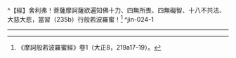 ^【經】舍利弗！菩薩摩訶薩欲遍知佛十力、四無所畏、四無礙智、十八不共法、大慈大悲，當習（235b）行般若波羅蜜！[^1] ^jin-024-1

---

[^1]: 《摩訶般若波羅蜜經》卷1（大正8，219a17-19）。
[^2]: 三十七品等之大小。（印順法師，《大智度論筆記》［D028］p.278）
[^3]: 相＝想【元】【明】【石】。（大正25，235d，n.8）
[^4]: 六年苦行。（印順法師，《大智度論筆記》［C008］p.197）
[^5]: 呵＝可【宮】。（大正25，235d，n.9）
[^6]: ┌六波羅密（菩薩所應用） ┌是聲聞法，為化它、過它而學 ┌應具足 ┴三十七品至三無漏根────┴是菩薩法，不捨眾，與空智合故 勸學之別 ┴應 學────十力以上───────是佛法（是佛菩薩法） （印順法師，《大智度論筆記》〔F011〕p.337）
[^7]: 《大正藏》原作「已」，今依《法集要頌經》作「己」（大正4，780a27）。 《法集要頌經》卷1：「^一切皆懼死，莫不畏刀杖，恕己可為喻，勿殺勿行杖。」（大正4，780a26-27） 恕己：2.謂擴充自己的仁愛之心。（《漢語大詞典》（七）p.507）
[^8]: 參見《法集要頌經》卷1：「^一切皆懼死，莫不畏刀杖，恕己可為喻，勿殺勿行杖。」（大正4，780a26-27） 《大般涅槃經》卷10：「^一切畏刀杖，無不愛壽命，恕己可為喻，勿殺勿行杖。」（大正12，426c26-27） 參見Lamotte（1970, p.1513, n.2）：Udānavarga, V, v.19（p.144）; Dhammapada（巴利《法句經》）, v.130。
[^9]: 無色界無身。（印順法師，《大智度論筆記》〔A059〕p.100）
[^10]: 參見《大智度論》卷19（大正25，197c8-198a9），卷24（大正25，235b）。
[^11]: 以＝已【明】。（大正25，235d，n.10）
[^12]: 參見《摩訶般若波羅蜜經》卷1〈1 序品〉：「^佛告舍利弗：菩薩摩訶薩以不住法住般若波羅蜜中，以無所捨法應具足檀那波羅蜜，施者、受者及財物不可得故；罪不罪不可得故，應具足尸羅波羅蜜；心不動故，應具足羼提波羅蜜；身心精進不懈怠故，應具足毘梨耶波羅蜜；不亂不味故，應具足禪那波羅蜜；於一切法不著故，應具足般若波羅蜜。菩薩摩訶薩以不住法住般若波羅蜜中，不生故，應具足四念處、四正懃、四如意足、五根、五力、七覺分、八聖道分，空三昧、無相三昧、無作三昧，四禪、四無量心、四無色定、八背捨、八勝處、九次第定、十一切處，九相------脹相、壞相、血塗相、膿爛相、青相、噉相、散相、骨相、燒相，念佛、念法、念僧、念戒、念捨、念天、念入出息、念死，十想------無常想、苦想、無我想、食不淨想、一切世間不可樂想、死想、不淨想、斷想、離欲想、盡想，十一智------法智、比智、他心智、世智、苦智、集智、滅智、道智、盡智、無生智、如實智，三三昧------有覺有觀三昧、無覺有觀三昧、無覺無觀三昧，三根------未知欲知根、知根、知已根。 舍利弗！菩薩摩訶薩欲遍知佛十力、四無所畏、四無閡智、十八不共法、大慈大悲，當習行般若波羅蜜；菩薩摩訶薩欲具足道慧，當習行般若波羅蜜；菩薩摩訶薩欲以道慧具足道種慧，當習行般若波羅蜜；欲以道種慧具足一切智，當習行般若波羅蜜；欲以一切智具足一切種智，當習行般若波羅蜜；欲以一切種智斷煩惱習，當習行般若波羅蜜。舍利弗！菩薩摩訶薩應如是學般若波羅蜜。」（大正8，218c21-219a26）
[^13]: 大小差別：有量、無量，總相知、遍知。（印順法師，《大智度論筆記》［D009］p.251）
[^14]: 二種醫。（印順法師，《大智度論筆記》［J033］p.522）
[^15]: 若＝或【宋】【元】【明】【宮】。（大正25，235d，n.11）
[^16]: 參見Lamotte（1970, p.1513, n.2）：《雜阿含經》卷15（389經）（大正2，105a24-b19）。
[^17]: 受＋（法）【宋】【宮】。（大正25，235d，n.16）
[^18]: （果）＋報【元】【明】。（大正25，235d，n.17）
[^19]: 心＝視【石】。（大正25，236d，n.2）
[^20]: 慧智＝智慧【元】【明】。（大正25，235d，n.3）
[^21]: 自覺（煩惱睡）、覺它。（印順法師，《大智度論筆記》［D024］p.273）
[^22]: 名＝言【宋】【元】【宮】。（大正25，235d，n.4）
[^23]: 如風、如地、如水、如火。（印順法師，《大智度論筆記》［D024］p.271） 案：筆記中「如水」，《大智度論》並未談及。
[^24]: 處住＝住處【宋】【元】【明】【宮】。（大正25，236d，n.5）
[^25]: 殖＝植【宋】【元】【明】【宮】。（大正25，236d，n.6）
[^26]: 估＝賈【元】【明】。（大正25，236d，n.7）
[^27]: 佛力無量，度人故說十力。（印順法師，《大智度論筆記》［C001］p.178）
[^28]: 盡漏＝漏盡【宋】【元】【明】【宮】【石】。（大正25，237d，n.2）
[^29]: 參見Lamotte（1970, p.1524, n.1）：Majjhima（巴利《中部》）, III, pp.64-67; Aṅguttara（巴利《增支部》）, I, pp.26-30；《中阿含經》卷47（181經）《多界經》（大正1，723c28-724b28）。
[^30]: 《多性經》「是處、非處」。（印順法師，《大智度論筆記》〔H007〕p.394）
[^31]: 怨＝惡【宋】【元】【明】【宮】。（大正25，237d，n.4）
[^32]: 受樂＝愛【宋】【宮】。（大正25，237d，n.5）
[^33]: 《大正藏》原作「聲間」，今依《高麗藏》作「聲聞」（第14冊，619a19）。
[^34]: 參見Lamotte（1970, p.1525, n.1）：Vibhaṅga（巴利《分別論》），pp.335-338。 另參見《阿毘達磨順正理論》卷75（大正29，746a22-c15）。
[^35]: 五＝九【石】。（大正25，237d，n.7）
[^36]: （1）參見《十住毘婆沙論》卷1：「^如得初果者：如人得須陀洹道，善閉三惡道門，見法、入法、得法，住堅牢法不可傾動，究竟至涅槃；斷見諦所斷法故，心大歡喜，設使睡眠、嬾惰不至二十九有。」（大正26，25c24-27） （2）釋雲公撰，慧琳再刪補，《一切經音義》卷25：「^二十五有：四洲、四惡趣，及以六欲天、無想、梵、淨居、四空及四禪也。」（大正54，468b16） （3）李師政奉陽城公教撰，《法門名義集》卷1：「^二十五有：四惡趣（為四），四天下天（并前為八），六欲天（并前為十四），梵天（并前為十五），無想天（并前十六），五淨居天（并前十七），初禪、二禪、三禪、四禪等（并前合二十一），無色界四天，是名二十五有。」（大正54，204a22-25）
[^37]: 參見《阿闍世王問五逆經》卷1：「^有五逆罪，若族姓子族姓女為是五不救罪者，必入地獄不疑。云何為五？謂殺父、殺母、害阿羅漢、鬪亂眾僧、起惡意於如來所。」（大正14，775c11-14） 《虛空藏菩薩經》卷1：「一者、殺母，二者、害父，三者、殺阿羅漢，四者、破和合僧，五者、出佛身血。如是五無間罪，若犯一者，是則名為犯根本罪。」（大正13，651c28-652a2）
[^38]: 參見《四分律》卷59：「^有五種黃門：生黃門、形殘黃門、妬黃門、變黃門、半月黃門，是為五種黃門。」（大正22，1003b13-15） 《四分律》卷35：「^佛言：黃門於我法中無所長益，不得與出家、受具足戒；若已出家、受具足戒，應滅擯。是中黃門者，生黃門、犍黃門、妬黃門、變黃門、半月黃門。生者，生已來黃門；犍者，生已，都截去，作黃門；妬者，見他行婬已，有婬心起；變者，與他行婬時，失男根，變為黃門；半月者，半月能男，半月不能男。」（大正22，812c3-10）
[^39]: 參見《大寶積經》卷112〈34 普明菩薩會〉：「^云何比丘如犬逐塊？譬如有人以塊擲犬，犬即捨人而往逐之。如是，迦葉！有沙門、婆羅門怖畏好色、聲、香、味、觸故，住空閑處，獨無等侶，離眾憒閙，身離五欲而心不捨。是人有時或念好色、聲、香、味、觸，貪心樂著而不觀內，不知云何當得離色、聲、香、味、觸？以不知故，有時來入城邑聚落，在人眾中，還為好色、聲、香、味、觸五欲所縛。以空閑處持俗戒故，死得生天；又為天上五欲所縛，從天上沒，亦不得脫於四惡道──地獄、餓鬼、畜生、阿修羅道。是名比丘如犬逐塊。」（大正11，635c25-636a6）
[^40]: 欝多羅越人即北俱盧洲人。
[^41]: 《大毘婆沙論》卷115：「^三障，謂煩惱障、業障、異熟障。問：『何故作此論』？答：『為欲分別契經義故』。如契經說：『若諸有情成就六法，雖聞如來所證所說法毘奈耶，而不堪任遠塵離垢、於諸法中生淨法眼。何等為六？一、煩惱障，二、業障，三、異熟障，四、不信，五、不樂，六、惡慧。』雖說成就如是六法，而未廣辯，亦未曾說。」（大正27，599b15-21）
[^42]: 《大正藏》原作「經」，今依《高麗藏》作「輕」（第14冊，619b6）。
[^43]: 法喜亦＝善法【宋】【元】【明】【宮】。（大正25，237d，n.9）
[^44]: 參見《增壹阿含經》卷47〈49放牛品〉：「^若有眾生修行慈心解脫，廣布其義，與人演說，當獲此十一果報。云何為十一？臥安、覺安、不見惡夢、天護、人愛、不毒、不兵、水、火、盜賊終不侵抂、若身壞命終生梵天上是謂。比丘！能行慈心，獲此十一之福。」（大正2，806a18-23）
[^45]: 印順法師，《寶積經講記》，p.87：「^轉輪聖王，是統一天下，以正法化世的仁王。據說，隨轉輪王所出的世界，就有七寶出現。七寶是：軍事領袖的主兵臣寶；理財專家的主藏臣寶；化洽宮內的女寶（王后）。象寶、馬寶，是快速的交通工具。珠寶是夜光珠，在黑夜中照明軍營。輪寶是圓形武器，從千里萬里外飛來，威力驚人，見了都無條件的降伏，輪王以此七寶，統一天下。」
[^46]: 〔若眼〕－【宋】【元】【明】【宮】。（大正25，237d，n.13）
[^47]: 眼＝眠【石】。（大正25，237d，n.14）。
[^48]: 眼能＝眠若【宋】【元】【明】【宮】，＝眠能【石】。（大正25，237d，n.15）
[^49]: 增＝憎【宋】【元】【明】【宮】。（大正25，237d，n.16）
[^50]: 五識之相［可從反面得知］。（印順法師，《大智度論筆記》［D002］p.239）
[^51]: （若有...無記）二十四字＝（鼻識、舌識有隱沒無記，若有無覺無觀，若增益諸根，皆無是處）二十四字【元】【明】【石】。（大正25，237d，n.17）
[^52]: 《俱舍論》卷13〈4 分別業品〉：「^欲界中定無有覆無記表業，但應說言：彼經唯據餘心所間因等起說，故見斷心雖能為轉，而於欲界定無有覆無記表業。」（大正29，72a22-25）
[^53]: （受心）＋行【元】【明】【石】。（大正25，237d，n.18）
[^54]: 參見Lamotte（1970, p.1526, n.3）：《菩薩本生鬘論》卷4（大正3，343c23-344b28）；《大莊嚴論經》卷10（大正4，311b24-312b13）；《賢愚經》卷4（大正4，376b2-380a10）。
[^55]: 七業。（印順法師，《大智度論筆記》［C011］p.202）
[^56]: （1）《瑜伽師地論》卷49：「^若有諸業已作、已增、已滅，名為過去；若有諸業非是已作、已增、已滅，亦非正作，而是當作，名為未來；若有諸業非是已作、已增、已滅，而是正作、正造、正為，名為現在。如是諸業品類差別。復有三種，所謂身業、語業、意業。」（大正30，569b13-17） （2）業，三處攝。（印順法師，《大智度論筆記》［C011］p.202）
[^57]: 相＝用【宋】【元】【明】【宮】。（大正25，237d，n.22）
[^58]: 參見Lamotte（1970, p.1528, n.1）：關於善、不善、無記，參見《大毘婆沙論》卷51（大正27，263a-c）。
[^59]: 參見《中阿含經》卷44（171經）《分別大業經》：「^若故作樂業，作已成者，當受樂報；若故作苦業，作已成者，當受苦報；若故作不苦不樂業，作已成者，當受不苦不樂報。」（大正1，707a14-16）
[^60]: 參見《大方廣佛華嚴經》卷26〈22 十地品〉：「^知世間業、出世間業差別相，現報相、生報相、後報相。」（大正9，568a29-b1） 《阿毘曇八犍度論》卷15：「^三行現法報、生報、後報，樂報、苦報、不苦不樂報。」（大正26，841b20-21） 參見Lamotte（1970, p.1528, n.3）：Aṅguttara（巴利《增支部》）, III, p.415; Majjhima（巴利《中部》）, III, pp.214-215。
[^61]: 參見《中阿含經》卷3（15經）《思經》：「^世尊告諸比丘：若有故作業，我說彼必受其報，或現世受，或後世受。若不故作業，我說此不必受報。於中身故作三業，不善，與苦果，受於苦報；口有四業、意有三業，不善，與苦果，受於苦報。」（大正1，437b26-c1）
[^62]: （福）＋人【宋】【元】【明】【宮】。（大正25，237d，n.23）
[^63]: 技＝伎【宋】【宮】。（大正25，237d，n.25）
[^64]: 好＝醜【宋】【元】【明】【宮】。（大正25，237d，n.26）
[^65]: 醜＝好【宋】【元】【明】【宮】。（大正25，237d，n.27）
[^66]: （1）目連不能救。（印順法師，《大智度論筆記》［I026］p.437） 琉璃王殺七萬二千得道人，無量五戒人目連不得救。（印順法師，《大智度論筆記》〔H025〕p.418） （2）參見《增壹阿含經》卷26〈34 等見品〉（大正2，691a28-b16）；《法句譬喻經》卷2〈17 惡行品〉（大正4，591a5-b5）；《出曜經》卷11〈9 行品〉（大正4，669c1-16）；《佛說琉璃王經》卷1（大正14，784b14-28）；《五分律》卷21（大正22，141b5-20）。
[^67]: 拘羅＝抅盧【石】。（大正25，238d，n.1）
[^68]: （1）薄拘羅殺不能死。（印順法師，《大智度論筆記》［G002］p.379） （2）參見Lamotte（1970, p.1530, n.2）：《經律異相》卷37〈薄拘羅持一戒得五不死報〉（大正53，201a1-9）。 （3）《付法藏因緣傳》卷3（大正50，308a23-b23）。
[^69]: 葉＝業【宋】【元】【明】【宮】。（大正25，238d，n.3）
[^70]: 羅婆＝婆羅【石】。（大正25，238d，n.4）
[^71]: 弗迦羅婆王池生蓮花事。（印順法師，《大智度論筆記》〔G002〕p.379）
[^72]: 自然戒，參見《十誦律》卷56：「^佛世尊自然無師得具足戒。」（大正23，410a7）
[^73]: 七善道戒。（印順法師，《大智度論筆記》［J034］p.522）
[^74]: 自然戒、心生戒、口言戒、一行戒、少分戒、多分戒、滿分戒、一日戒、七善道戒、十戒、具足戒、定共戒。（印順法師，《大智度論筆記》〔A034〕p.65） 參見Lamotte（1970, p.1532, n.1）：《四分戒本疏卷第一．第二．第三》卷1：「^以小乘分齊，羅漢梵行已立，自然戒淨，故更不從他受戒。」（大正85，568b15-16） 《摩訶般若波羅蜜經》卷23：「^無相尸羅波羅蜜，具足戒，不缺不破，不雜不著，聖人所讚無漏戒，入八聖道分。住是戒中，持一切戒，所謂名字戒、自然戒、律儀戒。」（大正8，390b10-13）
[^75]: 善業＝業善【宋】【元】【明】【宮】。（大正25，238d，n.8）
[^76]: 善＋（法）【石】。（大正25，238d，n.9）
[^77]: 諸業自在，隨逐不捨，得緣則生。（印順法師，《大智度論筆記》〔C011〕p.203）
[^78]: （1）業如工畫師。（印順法師，《大智度論筆記》〔C011〕p.203） （2）參見Lamotte（1970, p.1534, n.3）：Saṃyutta（巴利《相應部》）, II, pp.101-102; III, p.152;《正法念處經》卷5（大正17，23b18-c2）。
[^79]: 業＋（善法將養）【元】【明】。（大正25，238d，n.13）
[^80]: （若人......惡報）十九字＝（若人以正行御業、善法將養，還與好報；若以邪行御業、不善將養，還與惡報）二十九字【石】。（大正25，238d，n.11）
[^81]: 分別業報。（印順法師，《大智度論筆記》［G002］p.379）
[^82]: 參見Lamotte（1970, p.1534, n.4）：Majjhima（巴利《中部》）, III, pp.207-215；《中阿含經》卷44（171經）《分別大業經》（大正1，706b12-708c28）。 《分別業報經》。（印順法師，《大智度論筆記》［I009］p.428）
[^83]: 參見Lamotte（1970, p.1535, n.1）：Majjhima（巴利《中部》）, III, pp.214-215。
[^84]: 盡＝量【宮】。（大正25，238d，n.16）
[^85]: （1）故＝無能勝【明】。（大正25，238d，n.17） （2）無能壞無能勝是力。（印順法師，《大智度論筆記》［C001］p.178）
[^86]: 佐助＝法禪【宋】【宮】。（大正25，238d，n.19）
[^87]: 八解脫。（印順法師，《大智度論筆記》［J034］p.522）
[^88]: 參見《大智度論》卷21（大正25，215a7-216a3）。
[^89]: 三昧解脫禪＝解脫【元】【明】【石】。（大正25，238d，n.23）
[^90]: 掉＝桃【石】。（大正25，238d，n.25）
[^91]: 轉治、不轉治。（印順法師，《大智度論筆記》［A057］p.98） 另參見智者大師，《釋禪波羅蜜次第法門》卷4（大正46，503c28-504b8）。
[^92]: 羸瘦非定時，多人非定處。（印順法師，《大智度論筆記》［A057］p.98）
[^93]: 失，是禪住，是禪增益，是禪＝為失故，是禪為住故，是禪為增益故，是禪為達【元】【明】【石】。（大正25，238d，n.27）
[^94]: 參見Lamotte（1970, p.1540, n.1）：Saṃyutta（巴利《相應部》）, III, p.272。
[^95]: 三根。（印順法師，《大智度論筆記》［C021］p.223）
[^96]: 於＝作【宮】。（大正25，239d，n.1）
[^97]: （1）參見《增壹阿含經》卷31〈38 力品〉（大正2，719b20-722c22）。 （2）參見Lamotte（1970, p.1542, n.1）：《別譯雜阿含經》卷1（16經）（大正2，378b17-379a2）；《雜阿含經》卷37（1077經）（大正2，280c18-281c2）；Majjhima（巴利《中部》）, II, pp.97-105。 （3）《大唐西域記》卷6：「^善施長者宅側有大窣堵波，是鴦窶利摩羅（唐言指鬘；舊曰央掘摩羅，訛也）捨邪之處。鴦窶利摩羅者，室羅伐悉底之凶人也，作害生靈，為暴城國；殺人取指，冠首為鬘；將欲害母以充指數，世尊悲愍方行導化。遙見世尊，竊自喜曰：『我今生天必矣！先師有教，遺言在茲：害佛、殺母，當生梵天。』謂其母曰：『老！今且止，先當害彼大沙門。』尋即杖劍，往逆世尊。如來於是徐行而退，凶人指鬘疾驅不逮。世尊謂曰：『何守鄙志，捨善本，激惡源！』時指鬘聞誨，悟所行非，因即歸命，求入法中；精勤不怠，證羅漢果。」（大正51，899a21-b3）
[^98]: （1）《翻譯名義集》：「^莎〔先戈〕伽陀，或云槃陀伽；此示小路邊生，又翻繼道，以其弟生繼於路邊，故名繼道。」（大正54，1065a15-16） （2）參見Lamotte（1970, p.1543, n.1）：《大毘婆沙論》卷180（大正27，902a-c）；《法句譬喻經》卷2（大正4，588c28-589b14）；《佛五百弟子自說本起經》〈21 朱利般特品〉（大正4，197c15-198a3）；《根本說一切有部毗奈耶》卷31（大正23，795a-798a）；《根本說一切有部毘奈耶藥事》卷17（大正24，85b21-c16）。
[^99]: 梨＝利【宮】。（大正25，239d，n.3）
[^100]: 參見《增壹阿含經》卷31〈38 力品〉（大正2，719b20-722c22）。
[^101]: 比丘得四禪謂得四果墮阿鼻。（印順法師，《大智度論筆記》［I015］p.431） 四禪比丘自謂四果致墮。（印順法師，《大智度論筆記》〔H025〕p.418）
[^102]: 彌陀羅難陀好五欲，提婆達好名聞，須彌剎多羅財利，耶舍出家，跋迦利信，羅睺羅持戒，施跋羅（佛姑甘露女所生）好施，摩訶迦葉好頭陀，隸跋多坐禪，舍利弗智慧，阿難多聞，優婆離知毘尼。（印順法師，《大智度論筆記》〔H025〕p.419）
[^103]: 參見《增壹阿含經》卷9（大正2，591b-592c）。
[^104]: 彌＝那【石】。（大正25，239d，n.5）
[^105]: 須彌剎多羅（梵Sunakṣatra，巴Sunakkhatta）──又名善星、須那呵多、須那剎多羅。意譯又作善宿。 參見《大智度論》卷100：「^佛有惡弟子須那剎多羅等，有少因緣故作弟子，欲於佛所取射法，佛不為說；於是反戒言：我非佛弟子。」（大正25，755a12-15）
[^106]: （1）參見《五分律》卷15：「^爾時世間有六阿羅漢，復有長者子，名曰耶舍，本性賢善，厭離世間，喜樂聞法。」（大正22，105a25-26） （2）參見Lamotte（1970, p.1545, n.3）：《根本說一切有部毘奈耶破僧事》卷6（大正24，128c13-129c24）；《四分律》卷32（大正22，789b5-791a5）；《過去現在因果經》卷4（大正3，645a21-28）；《佛所行讚》卷4（大正4，30c-31a）；《出曜經》卷29（大正4，769a6-23）。
[^107]: 參見Lamotte（1970, p.1546, n.1）：關於跋迦利（Vakkali）的事蹟，見《雜阿含經》卷47（1265經）（大正2，346b6-347b14）；《增壹阿含經》卷19（大正2，642b29-643a23）；Saṃyutta（巴利《相應部》）, III, pp.119-124。
[^108]: 施＝陀【宋】【元】【明】【宮】。（大正25，239d，n.6）
[^109]: 參見Lamotte（1970, p.1546, n.2）：Aṅguttara（巴利《增支部》）, I, p.24。
[^110]: 參見Lamotte（1970, p.1547, n.2）：Aṅguttara（巴利《增支部》）, I, p.24。
[^111]: 婆＝波【元】【明】。（大正25，239d，n.9）
[^112]: 憂波利：優波利。（印順法師，《大智度論筆記》［I044］p.451）
[^113]: 欲＝婬【宋】【元】【明】【宮】。（大正25，239d，n.11）
[^114]: （1）禪經。（印順法師，《大智度論筆記》［I008］p.427） （2）參見《坐襌三昧經》卷上（大正15，271a-273a）。
[^115]: 不淨治貪欲，慈心治瞋恚，因緣治邪見。（印順法師，《大智度論筆記》［D021］p.266）
[^116]: （1）參見Lamotte（1970, p.1548, n.1）：《攝大乘論》卷下（大正31，127a29）；《攝大乘論釋》卷11：「^論曰：如以楔出楔方便故。釋曰：如世間欲破木，先用細楔，後用麁楔；觀行人破煩惱亦爾，先用劣道，次用中道，後用勝道。」（大正31，235b6-8）；《解深密經》卷3：「如有人以其細楔出於麁楔；如是菩薩依此以楔出楔方便遣內相故，一切隨順雜染分相皆悉除遣。」（大正16，702b10-13）；《攝大乘論本》卷3（大正3，146c18）；《攝大乘論釋》卷8（大正31，427b11-15）。 （2）楔（^ㄒㄧㄝ）：3.楔子。一端平厚一端扁銳的竹，木片，多用以插入榫縫或空隙中，起固定或堵塞作用。（《漢語大詞典》（四）p.1145）
[^117]: 性、欲：從性生欲，習欲成性；性名染心為事，欲名隨緣起。（印順法師，《大智度論筆記》〔D021〕p.266）
[^118]: 深＝染【宋】【元】【明】【宮】。（大正25，239d，n.12）
[^119]: 深＝染【宋】【元】【明】【宮】。（大正25，239d，n.15）
[^120]: （趣）＋向【宋】【元】【明】【宮】。（大正25，239d，n.16）
[^121]: （1）衣裓＝略【元】【明】【石】。（大正25，239d，n.17） （2）《一切經音義》卷27：「^衣裓（《說文》，宗廟奏戒衣，從衣戒聲。《玉篇》衣部，古來反，戒也。相傳從衣戒，孤得反，襟也，今時女人衣前裓是也；天衣類同，未詳字所出也）。」（大正54，486a6-7）
[^122]: 參見《阿毘達磨集異門足論》卷4〈4 三法品〉：「^三補特伽羅者，一者、覆慧補特伽羅，二者、膝慧補特伽羅，三者、廣慧補特伽羅。 云何覆慧補特伽羅？答：如世尊說：苾芻當知，世有一類補特伽羅，為聽法故苾芻前坐。苾芻哀愍為說法要，開示初善中善後善，文義巧妙，純一圓滿，清白梵行。彼在法座，於所說法初中後分皆不能知；從座起已，於所說法，初中後分亦不能了。所以者何？彼都無慧，猶如覆器、亦如覆瓶，雖多溉水，竟無受入。如是一類補特伽羅，為聽法故苾芻前坐，廣說乃至彼都無慧，是名覆慧補特伽羅。 問：何故名覆慧補特伽羅？答：彼有是慧，在法座時，於所說法初中後分，雖皆欲知，而無慧故皆不能知。彼有是慧，從座起已，於所說法初中後分，雖皆欲了，而無慧故亦不能了，故名覆慧補特伽羅。 云何膝慧補特伽羅？答：如世尊說：苾芻當知，世有一類補特伽羅，為聽法故苾芻前坐，苾芻哀愍為說法要，開示初善中善後善，文義巧妙，純一圓滿，清白梵行。彼在法座，於所說法初中後分，雖皆能知；而從座起，於所說法初中後分皆不能了，先雖領受而後忘失；譬如有人得妙飲食，置於膝上，以失念故，欻從座起，皆悉墜落。如是一類補特伽羅，為聽法故苾芻前坐，廣說乃至而後忘失，是名膝慧補特伽羅。 問：何故名膝慧補特伽羅？答：彼有是慧，在法座時，於所說法初中後分，隨所欲知，以有慧故雖皆能知；彼有是慧，而從座起，於所說法初中後分雖皆欲了，而無慧故皆不能了；先雖領受，而後忘失，故名膝慧補特伽羅。 云何廣慧補特伽羅？答：如世尊說：苾芻當知，世有一類補特伽羅，為聽法故苾芻前坐。苾芻哀愍為說法要，開示初善中善後善，文義巧妙，純一圓滿，清白梵行。彼在法座，於所說法初中後分皆悉能知；從座起已，於所說法初中後分亦悉能了，復能善知所說義趣；如剎帝利女、或婆羅門女、或長者女、或居士女，清水沐浴，妙香塗身，梳剪髮爪，瑩飾眉面，服鮮淨衣，著諸纓絡，以環釧等而自莊嚴，唯少花鬘未冠其首。有諸尊者持妙花鬘，謂嗢鉢羅、瞻博迦等，隨其所好而授與之。諸女爾時歡喜踊躍，恭敬受取冠在頂上，深心愛翫，終無遺失。如是一類補特伽羅，為聽法故苾芻前坐，乃至善知所說義趣，是名廣慧補特伽羅。 問：何故名廣慧補特伽羅？答：彼有是慧，在法座時，於所說法初中後分隨所欲知，以有慧故皆悉能知；彼有是慧，從座起已，於所說法初中後分隨所欲了，以有慧故亦悉能了，復能善知所說義趣，故名廣慧補特伽羅。」（大正26，379c29-380b18）
[^123]: 佛＋（得）【石】。（大正25，240d，n.2）
[^124]: 〔無礙解脫〕－【宋】【元】【明】【宮】。（大正25，240d，n.3）
[^125]: 三聚：正定聚、邪定聚、不定聚。
[^126]: 〔得無......異〕十二字－【石】。（大正25，240d，n.4）
[^127]: 參見Lamotte（1970, p.1553, n.2）：三聖道分：戒、定、慧。
[^128]: （1）《大智度論》卷28：「^復有五支三昧、五智三昧等，是名諸三昧。」（大正25，268b8-9） （2）《阿毘曇毘婆沙論》卷16：「^如來有五聖智三昧，此亦是是處非處力。五智者：法智、比智、道智、盡智、無生智。」（大正28，121b27-28） （3）《成實論》卷12：「^經中說五聖枝三昧，謂喜、樂、清淨心、明相、觀相。喜是初禪、二禪，喜相同故，名為一枝；第三禪以離喜樂別為一枝；第四禪中清淨心名第三枝，依此三枝能生明相、觀相，是明相與觀相為因，能壞裂五陰，觀五陰空故名觀相，能至泥洹故名為聖。問曰：經中說聖五智三昧，何者是耶？答曰：佛自說：行者作是念：我此三昧聖清淨──是名初智；此三昧非凡夫所近，是智者所讚──是第二智；此三昧寂滅妙離故得──是第三智；此三昧現在樂，後得樂報──是第四智；此三昧，我一心入、一心出──是第五智。佛示定中亦有智慧，非但繫心；行者修習定時，若生煩惱，於中生智，除此煩惱，欲令三昧為聖清淨，是名初智。聖清淨者，謂非凡夫所近，是智者所讚。非凡夫者，謂諸聖人以得智故，不名凡夫。此智能破假名，是第二智。薄諸煩惱，貪等煩惱滅，故名寂滅；寂滅故妙；離諸煩惱故得名為離，得此皆是離欲道，是第三智。隨證煩惱斷，得安隱寂滅，離熱樂故名現樂、後樂──現樂名離煩惱樂，後樂謂泥洹樂，是第四智。行者常行無相心，故常一心出入，是第五智。是故若未生此第五智者，應生；若生，即得三昧果。」（大正32，337c24-338a18） （4）《長阿含經》卷9《十上經》：「^云何五生法？謂賢聖五智定：一者、修三昧現樂後樂，生內外智；二者、賢聖無愛，生內外智；三者、諸佛賢聖之所修行，生內外智；四者、猗寂滅相，獨而無侶而生內外智；五者、於三昧一心入、一心起，生內外智。」（大正1，53c23-28） （5）另參見《大毘婆沙論》卷31（大正27，160c23-29）。
[^129]: 支＝枝【石】。（大正25，240d，n.6）
[^130]: （1）《毛竪經》。（印順法師，《大智度論筆記》〔H007〕p.395） （2）參見Lamotte（1970, p.1554, n.1）：Majjhima（巴利《中部》）, I, pp.68-83；《雜阿含經》卷26（684經）（大正2，186b26-187b7）；《增壹阿含經》卷23（大正2，670c2-672b3）；《增壹阿含經》卷42（大正2，776b14-777a15）；《增壹阿含經》卷48（大正2，811a29-812b14）；《身毛喜豎經》（大正17，591c-600b）；《信解智力經》（大正17，747a-748c）。
[^131]: 宿命通明力（凡夫、聲聞、佛之差別）。（印順法師，《大智度論筆記》〔F011〕p.338）
[^132]: （1）《大智度論》卷26：「^如宿命智力中說：聲聞、辟支佛念宿命，極多八萬劫，於廣有減，亦於見諦道中不能念念分別；佛於念念中皆分別三相。佛心無有一法而不念者，以是故獨佛有念無減。」（大正25，250b4-8） （2）《大智度論》卷2：「^云何名明行具足？宿命、天眼、漏盡，名為三明。問曰：神通、明有何等異？答曰：直知過去宿命事，是名通；知過去因緣行業，是名明。直知死此生彼，是名通；知行因緣際會不失，是名明。直盡結使不知更生不生，是名通；若知漏盡更不復生，是名明。是三明，大阿羅漢、大辟支佛所得。問曰：若爾者，與佛有何等異？答曰：彼雖得三明，明不滿足；佛悉滿足，是為異。問曰：云何不滿？云何滿？答曰：諸阿羅漢、辟支佛宿命智，知自身及他人亦不能遍，有阿羅漢知一世，或二世、三世、十、百、千、萬劫，乃至八萬劫，過是以往，不能復知，是故不滿；天眼明，未來世亦如是。佛一念中，生、住、滅時，諸結使分生時，如是住時，如是滅時，如是苦法忍、苦法智中所斷結使悉覺了，知如是結使解脫，得爾所有為法解脫，得爾所無為法解脫，乃至道比忍見諦道十五心中。諸聲聞、辟支佛所不覺知，時少疾故。如是知過去眾生因緣漏盡，未來、現在亦如是，是故名佛明行具足。行名身口業，唯佛身口業具足，餘皆有失，是名明行具足。」（大正25，71c14-72a10）
[^133]: 第八無漏心：集類智。
[^134]: 參見Lamotte（1970, p.1556, n.2）：Majjhima（巴利《中部》）, I, p.22, p.248；《增壹阿含經》卷23〈31 增上品〉（大正2，666b22-c20）；《四分律》卷31（大正22，781b5-c11）；《根本說一切有部毘奈耶破僧事》卷5（大正24，124a9-b7）。
[^135]: 力＋（無能壞無能勝）【明】。（大正25，240d，n.9）
[^136]: 《大智度論》卷24（大正25，240a27-28），另參見卷2（大正25，71c15-72a10）。
[^137]: （1）豆＝頭【石】。（大正25，240d，n.10） （2）阿泥盧豆（Aniruddha）：又譯為阿那律、阿難律、阿泥律陀、阿泥律陀、阿泥盧豆、阿尼婁陀等，或作意譯不滅、無滅、如意，為佛十大弟子之一。 （3）《增壹阿含經》卷3〈4 弟子品〉：「^天眼第一，見十方域，所謂阿那律比丘是。」（大正2，557b9-10）
[^138]: 阿那律半頭天眼。（印順法師，《大智度論筆記》〔H025〕p.419） （1）［宋］法雲編，《翻譯名義集》卷6：「^因是修禪，得四大淨色半頭而見。謂之半頭者，昔神悟云：齊眉上半，如瑠璃明徹；此違《楞嚴》，明前不明後。南屏云：前之半頭見大千界，但見於前，不見于後；今謂此解違──《淨名疏》云：那律修禪，得四大清淨，造色半頭天眼，從頭上半皆得見色，觀三千大千世界，如庵摩勒果。若三藏佛，得全頭天眼。」（大正54，1161c20-26） （2）《維摩經疏卷第三•第六》卷3：「^那律聞之，遂勤修天眼，半頭見物，徹見三千世界，如觀掌中菴摩勒果；雖得天眼，不與無相智慧合行。」（大正85，390c22-25）
[^139]: 參見Lamotte（1970, p.1559，n.1）：《大毘婆沙論》卷143：「^何故名具知根？答：已知而知，已現觀而現觀；不斷無智，先已斷故，名具知根。問：若如是者，三乘無學皆是具知，何故世尊獨名為佛？答：能初覺故、能遍覺故、能別覺故，說名為佛；聲聞、獨覺不能初覺、不能遍覺、不能別覺，故不名佛。」（大正27，735b2-9）；《大毘婆沙論》卷31（大正27，162b-c）；《佛地經論》卷5（大正26，312b3-c5）；《優婆塞戒經》（大正24，1038a-c）。
[^140]: （1）聲聞二種解脫。（印順法師，《大智度論筆記》［J034］p.522） （2）參見Lamotte（1970, p.1561, n.1）：《實相般若波羅蜜經》：「^爾時世尊說此法門已，告金剛手菩薩言：金剛手！若有人得聞此一切法自性清淨實相般若波羅蜜法門，一經於耳，是人所有煩惱障、業障、法障、極重諸罪，皆自消滅；乃至菩提，不生惡道。」（大正8，776b4-7）
[^141]: 佛二障解脫。（印順法師，《大智度論筆記》〔J034〕p.523）
[^142]: 鈍＝耗【元】【明】。（大正25，240d，n.12）
[^143]: 減＝滅【宋】【宮】。（大正25，240d，n.13）
[^144]: 參見《佛說文殊師利淨律經》（大正14，450b16-18），《清淨毘尼方廣經》（大正24，1077c7-8），《寂調音所問經》（大正24，1083b1-3）。 關於《淨經》之考證，參見Lamotte（1970, p.1562, n.1）。
[^145]: 參見《阿毘達磨大毘婆沙論》卷46（大正27，237b-238a）。
[^146]: 《十住毘婆沙論》卷16：「^煩惱、煩惱垢者，使所攝名為煩惱，纏所攝名為垢。使所攝煩惱者，貪、瞋、慢、無明、身見、邊見、見取、戒取、邪見、疑；是十根本，隨三界見諦、思惟所斷分別故，名九十八使。非使所攝者，不信、無慚、無愧、諂曲、戲、侮、堅、執、懈怠、退沒、睡眠、佷、戾、慳、嫉、憍、不忍、食不知足；亦以三界見諦、思惟所斷分別故，有一百九十六纏垢。」（大正26，108b28-c6）
[^147]: 漬＝淨【石】。（大正25，241d，n.2）
[^148]: 參見《大智度論》卷24（大正25，236a）。
[^149]: 牢＝固【石】。（大正25，241d，n.3）
[^150]: 十種智力。（印順法師，《大智度論筆記》［J001］p.488）
[^151]: 具足＝真【宋】【元】【明】【宮】。（大正25，241d，n.4）
[^152]: ［唐］湛然述，《法華文句記》卷9：「^《大論》云：自讚、自毀、讚他、毀他，如是四法，智者不為。何以故？自讚者，是貢幻人；自毀者，是妖惑人；讚他者，是諂佞人；毀他者，是讒賊人。智者應以四悉籌量而護自他。」（大正34，322a16-19）
[^153]: 自讚自毀。（印順法師，《大智度論筆記》［H019］p.414）
[^154]: 誑＝語【宋】【宮】。（大正25，241d，n.5）
[^155]: 諸＝眾【石】。（大正25，241d，n.7）
[^156]: 《大正藏》原作「良樂」，今依《高麗藏》作「良藥」（第14冊，625a4）。
[^157]: 少＝所【宋】【元】【明】【宮】。（大正25，241d，n.8）
[^158]: （1）釋力，聲聞說。（印順法師，《大智度論筆記》［C001］p.179） （2）摩訶衍說十力，參見《大智度論》卷25（大正25，245c16-246a13）。